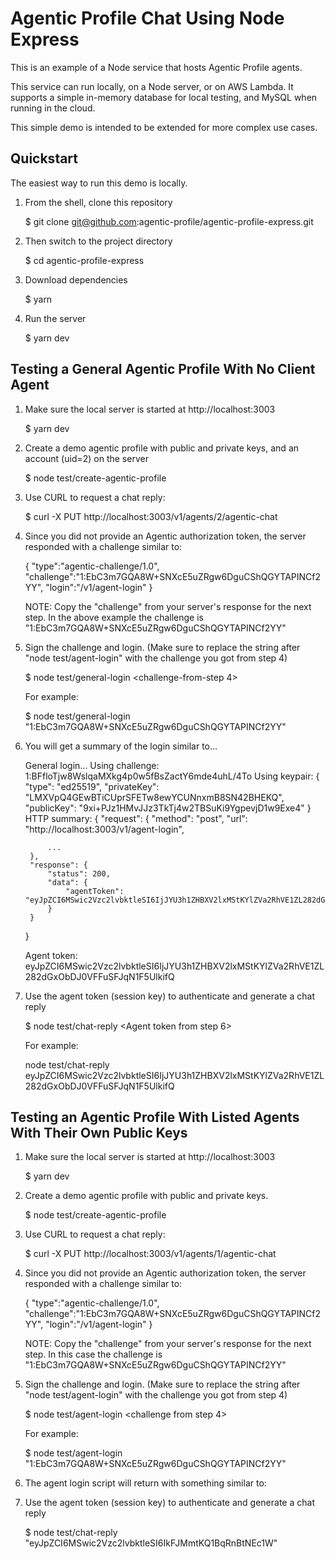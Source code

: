 # Agentic Profile Chat Using Node Express

This is an example of a Node service that hosts Agentic Profile agents.

This service can run locally, on a Node server, or on AWS Lambda.  It supports a simple in-memory database for local testing, and MySQL when running in the cloud.

This simple demo is intended to be extended for more complex use cases.


## Quickstart

The easiest way to run this demo is locally.

1. From the shell, clone this repository

    $ git clone git@github.com:agentic-profile/agentic-profile-express.git

2. Then switch to the project directory

    $ cd agentic-profile-express

3. Download dependencies

    $ yarn

4. Run the server

    $ yarn dev


## Testing a General Agentic Profile With No Client Agent

1. Make sure the local server is started at http://localhost:3003

    $ yarn dev

2. Create a demo agentic profile with public and private keys, and an account (uid=2) on the server

    $ node test/create-agentic-profile

3. Use CURL to request a chat reply:

    $ curl -X PUT http://localhost:3003/v1/agents/2/agentic-chat

4. Since you did not provide an Agentic authorization token, the server responded with a challenge similar to:

    {
        "type":"agentic-challenge/1.0",
        "challenge":"1:EbC3m7GQA8W+SNXcE5uZRgw6DguCShQGYTAPINCf2YY",
        "login":"/v1/agent-login"
    }

    NOTE: Copy the "challenge" from your server's response for the next step.  In the above example the challenge is "1:EbC3m7GQA8W+SNXcE5uZRgw6DguCShQGYTAPINCf2YY"

5. Sign the challenge and login.  (Make sure to replace the string after "node test/agent-login" with the challenge you got from step 4)

    $ node test/general-login &lt;challenge-from-step 4&gt;

    For example:

    $ node test/general-login "1:EbC3m7GQA8W+SNXcE5uZRgw6DguCShQGYTAPINCf2YY"

6. You will get a summary of the login similar to...

    General login...
    Using challenge:  1:BFfloTjw8WslqaMXkg4p0w5fBsZactY6mde4uhL/4To
    Using keypair:  {
        "type": "ed25519",
        "privateKey": "LMXVpQ4GEwBTiCUprSFETw8ewYCUNnxmB8SN42BHEKQ",
        "publicKey": "9xi+PJz1HMvJJz3TkTj4w2TBSuKi9YgpevjD1w9Exe4"
    }
    HTTP summary: {
        "request": {
            "method": "post",
            "url": "http://localhost:3003/v1/agent-login",
            
            ...
        },
        "response": {
            "status": 200,
            "data": {
                "agentToken": "eyJpZCI6MSwic2Vzc2lvbktleSI6IjJYU3h1ZHBXV2lxMStKYlZVa2RhVE1ZL282dGxObDJ0VFFuSFJqN1F5UlkifQ"
            }
        }
    }

    Agent token: eyJpZCI6MSwic2Vzc2lvbktleSI6IjJYU3h1ZHBXV2lxMStKYlZVa2RhVE1ZL282dGxObDJ0VFFuSFJqN1F5UlkifQ

7. Use the agent token (session key) to authenticate and generate a chat reply

    $ node test/chat-reply &lt;Agent token from step 6&gt;

    For example:

    node test/chat-reply eyJpZCI6MSwic2Vzc2lvbktleSI6IjJYU3h1ZHBXV2lxMStKYlZVa2RhVE1ZL282dGxObDJ0VFFuSFJqN1F5UlkifQ


## Testing an Agentic Profile With Listed Agents With Their Own Public Keys

1. Make sure the local server is started at http://localhost:3003

    $ yarn dev

2. Create a demo agentic profile with public and private keys.

    $ node test/create-agentic-profile

3. Use CURL to request a chat reply:

    $ curl -X PUT http://localhost:3003/v1/agents/1/agentic-chat

4. Since you did not provide an Agentic authorization token, the server responded with a challenge similar to:

    {
        "type":"agentic-challenge/1.0",
        "challenge":"1:EbC3m7GQA8W+SNXcE5uZRgw6DguCShQGYTAPINCf2YY",
        "login":"/v1/agent-login"
    }

    NOTE: Copy the "challenge" from your server's response for the next step.  In this case the challenge is "1:EbC3m7GQA8W+SNXcE5uZRgw6DguCShQGYTAPINCf2YY"

5. Sign the challenge and login.  (Make sure to replace the string after "node test/agent-login" with the challenge you got from step 4)

    $ node test/agent-login &lt;challenge from step 4&gt;

    For example:

    $ node test/agent-login "1:EbC3m7GQA8W+SNXcE5uZRgw6DguCShQGYTAPINCf2YY"

6. The agent login script will return with something similar to:



6. Use the agent token (session key) to authenticate and generate a chat reply

    $ node test/chat-reply "eyJpZCI6MSwic2Vzc2lvbktleSI6IkFJMmtKQ1BqRnBtNEc1W"

